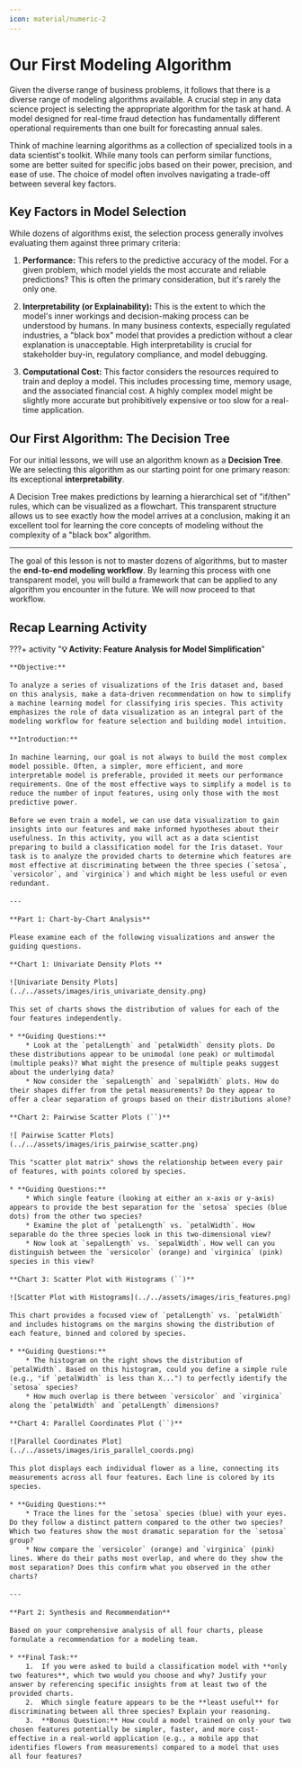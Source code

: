 ```yaml
---
icon: material/numeric-2
---
```



# Our First Modeling Algorithm

Given the diverse range of business problems, it follows that there is a diverse range of modeling algorithms available. A crucial step in any data science project is selecting the appropriate algorithm for the task at hand. A model designed for real-time fraud detection has fundamentally different operational requirements than one built for forecasting annual sales.

Think of machine learning algorithms as a collection of specialized tools in a data scientist's toolkit. While many tools can perform similar functions, some are better suited for specific jobs based on their power, precision, and ease of use. The choice of model often involves navigating a trade-off between several key factors.

## Key Factors in Model Selection

While dozens of algorithms exist, the selection process generally involves evaluating them against three primary criteria:

1.  **Performance:** This refers to the predictive accuracy of the model. For a given problem, which model yields the most accurate and reliable predictions? This is often the primary consideration, but it's rarely the only one.

2.  **Interpretability (or Explainability):** This is the extent to which the model's inner workings and decision-making process can be understood by humans. In many business contexts, especially regulated industries, a "black box" model that provides a prediction without a clear explanation is unacceptable. High interpretability is crucial for stakeholder buy-in, regulatory compliance, and model debugging.

3.  **Computational Cost:** This factor considers the resources required to train and deploy a model. This includes processing time, memory usage, and the associated financial cost. A highly complex model might be slightly more accurate but prohibitively expensive or too slow for a real-time application.

## Our First Algorithm: The Decision Tree

For our initial lessons, we will use an algorithm known as a **Decision Tree**. We are selecting this algorithm as our starting point for one primary reason: its exceptional **interpretability**.

A Decision Tree makes predictions by learning a hierarchical set of "if/then" rules, which can be visualized as a flowchart. This transparent structure allows us to see exactly how the model arrives at a conclusion, making it an excellent tool for learning the core concepts of modeling without the complexity of a "black box" algorithm.

***

The goal of this lesson is not to master dozens of algorithms, but to master the **end-to-end modeling workflow**. By learning this process with one transparent model, you will build a framework that can be applied to any algorithm you encounter in the future. We will now proceed to that workflow.

## Recap Learning Activity

???+ activity "**💡 Activity: Feature Analysis for Model Simplification**"

    **Objective:**

    To analyze a series of visualizations of the Iris dataset and, based on this analysis, make a data-driven recommendation on how to simplify a machine learning model for classifying iris species. This activity emphasizes the role of data visualization as an integral part of the modeling workflow for feature selection and building model intuition.

    **Introduction:**

    In machine learning, our goal is not always to build the most complex model possible. Often, a simpler, more efficient, and more interpretable model is preferable, provided it meets our performance requirements. One of the most effective ways to simplify a model is to reduce the number of input features, using only those with the most predictive power.

    Before we even train a model, we can use data visualization to gain insights into our features and make informed hypotheses about their usefulness. In this activity, you will act as a data scientist preparing to build a classification model for the Iris dataset. Your task is to analyze the provided charts to determine which features are most effective at discriminating between the three species (`setosa`, `versicolor`, and `virginica`) and which might be less useful or even redundant.

    ---

    **Part 1: Chart-by-Chart Analysis**

    Please examine each of the following visualizations and answer the guiding questions.

    **Chart 1: Univariate Density Plots **

    ![Univariate Density Plots](../../assets/images/iris_univariate_density.png)

    This set of charts shows the distribution of values for each of the four features independently.

    * **Guiding Questions:**
        * Look at the `petalLength` and `petalWidth` density plots. Do these distributions appear to be unimodal (one peak) or multimodal (multiple peaks)? What might the presence of multiple peaks suggest about the underlying data?
        * Now consider the `sepalLength` and `sepalWidth` plots. How do their shapes differ from the petal measurements? Do they appear to offer a clear separation of groups based on their distributions alone?

    **Chart 2: Pairwise Scatter Plots (``)**

    ![ Pairwise Scatter Plots](../../assets/images/iris_pairwise_scatter.png)

    This "scatter plot matrix" shows the relationship between every pair of features, with points colored by species.

    * **Guiding Questions:**
        * Which single feature (looking at either an x-axis or y-axis) appears to provide the best separation for the `setosa` species (blue dots) from the other two species?
        * Examine the plot of `petalLength` vs. `petalWidth`. How separable do the three species look in this two-dimensional view?
        * Now look at `sepalLength` vs. `sepalWidth`. How well can you distinguish between the `versicolor` (orange) and `virginica` (pink) species in this view?

    **Chart 3: Scatter Plot with Histograms (``)**

    ![Scatter Plot with Histograms](../../assets/images/iris_features.png)

    This chart provides a focused view of `petalLength` vs. `petalWidth` and includes histograms on the margins showing the distribution of each feature, binned and colored by species.

    * **Guiding Questions:**
        * The histogram on the right shows the distribution of `petalWidth`. Based on this histogram, could you define a simple rule (e.g., "if `petalWidth` is less than X...") to perfectly identify the `setosa` species?
        * How much overlap is there between `versicolor` and `virginica` along the `petalWidth` and `petalLength` dimensions?

    **Chart 4: Parallel Coordinates Plot (``)**

    ![Parallel Coordinates Plot](../../assets/images/iris_parallel_coords.png)

    This plot displays each individual flower as a line, connecting its measurements across all four features. Each line is colored by its species.

    * **Guiding Questions:**
        * Trace the lines for the `setosa` species (blue) with your eyes. Do they follow a distinct pattern compared to the other two species? Which two features show the most dramatic separation for the `setosa` group?
        * Now compare the `versicolor` (orange) and `virginica` (pink) lines. Where do their paths most overlap, and where do they show the most separation? Does this confirm what you observed in the other charts?

    ---

    **Part 2: Synthesis and Recommendation**

    Based on your comprehensive analysis of all four charts, please formulate a recommendation for a modeling team.

    * **Final Task:**
        1.  If you were asked to build a classification model with **only two features**, which two would you choose and why? Justify your answer by referencing specific insights from at least two of the provided charts.
        2.  Which single feature appears to be the **least useful** for discriminating between all three species? Explain your reasoning.
        3.  **Bonus Question:** How could a model trained on only your two chosen features potentially be simpler, faster, and more cost-effective in a real-world application (e.g., a mobile app that identifies flowers from measurements) compared to a model that uses all four features?